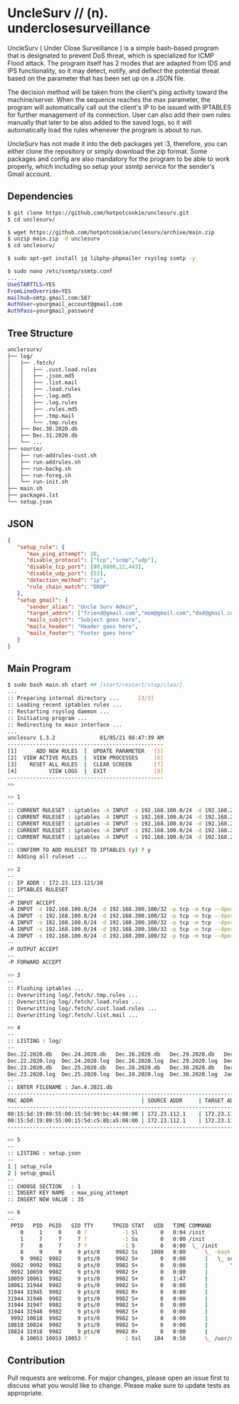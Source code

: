 # UncleSurv // (n). underclosesurveillance

UncleSurv ( Under Close Surveillance ) is a simple bash-based program that is designated to prevent DoS threat, which is specialized for ICMP Flood attack. The program itself has 2 modes that are adapted from IDS and IPS functionality, so it may detect, notify, and deflect the potential threat based on the parameter that has been set up on a JSON file.

The decision method will be taken from the client's ping activity toward the machine/server. When the sequence reaches the max parameter, the program will automatically call out the client's IP to be issued with IPTABLES for further management of its connection. User can also add their own rules manually that later to be also added to the saved logs, so it will automatically load the rules whenever the program is about to run.

UncleSurv has not made it into the deb packages yet :3, therefore, you can either clone the repository or simply download the zip format. Some packages and config are also mandatory for the program to be able to work properly, which including so setup your ssmtp service for the sender's Gmail account.

## Dependencies
```bash
$ git clone https://github.com/hotpotcookie/unclesurv.git
$ cd unclesurv/
```
```bash
$ wget https://github.com/hotpotcookie/unclesurv/archive/main.zip
$ unzip main.zip -d unclesurv
$ cd unclesurv/
```
```bash
$ sudo apt-get install jq libphp-phpmailer rsyslog ssmtp -y
```
```bash
$ sudo nano /etc/ssmtp/ssmtp.conf
...
UseSTARTTLS=YES
FromLineOverride=YES
mailhub=smtp.gmail.com:587
AuthUser=yourgmail_account@gmail.com
AuthPass=yourgmail_password
```
## Tree Structure
```bash
unclersurv/
├── log/
│   ├── .fetch/
│   │   ├── .cust.load.rules
│   │   ├── .json.md5
│   │   ├── .list.mail
│   │   ├── .load.rules
│   │   ├── .log.md5
│   │   ├── .log.rules
│   │   ├── .rules.md5
│   │   ├── .tmp.mail
│   │   └── .tmp.rules
│   ├── Dec.30.2020.db
│   ├── Dec.31.2020.db
│   └── ...
├── source/
│   ├── run-addrules-cust.sh
│   ├── run-addrules.sh
│   ├── run-backg.sh
│   ├── run-foreg.sh
│   └── run-init.sh
├── main.sh
├── packages.lst
└── setup.json
```
## JSON
```json
{
   "setup_rule": {
      "max_ping_attempt": 20,
      "disable_protocol": ["tcp","icmp","udp"],
      "disable_tcp_port": [80,8080,22,443],
      "disable_udp_port": [53],
      "detection_method": "ip",
      "rule_chain_match": "DROP" 
   },
   "setup_gmail": {
      "sender_alias": "Uncle Surv Admin",
      "target_addrs": ["friend@gmail.com","mom@gmail.com","dad@gmail.com"],
      "mails_subjct": "Subject goes here",
      "mails_header": "Header goes here",
      "mails_footer": "Footer goes here"
   } 
}
```
## Main Program
```bash
$ sudo bash main.sh start ## [start/restart/stop/clear]
...
:: Preparing internal directory ...      [3/3]
:: Loading recent iptables rules ...
:: Restarting rsyslog daemon ...
:: Initiating program ...
:: Redirecting to main interface ...
...
unclesurv 1.3.2              01/05/21 08:47:39 AM
-------------------------------------------------
[1]      ADD NEW RULES  |  UPDATE PARAMETER   [5]
[2]  VIEW ACTIVE RULES  |  VIEW PROCESSES     [6]
[3]    RESET ALL RULES  |  CLEAR SCREEN       [7]
[4]          VIEW LOGS  |  EXIT               [8]
-------------------------------------------------
>>
```
```bash
>> 1
--
:: CURRENT RULESET : iptables -A INPUT -s 192.168.100.0/24 -d 192.168.200.100 -p tcp --dport 80 -m conntrack --ctstate NEW,ESTABLISHED -j DROP
:: CURRENT RULESET : iptables -A INPUT -s 192.168.100.0/24 -d 192.168.200.100 -p tcp --dport 8080 -m conntrack --ctstate NEW,ESTABLISHED -j DROP
:: CURRENT RULESET : iptables -A INPUT -s 192.168.100.0/24 -d 192.168.200.100 -p tcp --dport 3128 -m conntrack --ctstate NEW,ESTABLISHED -j DROP
:: CURRENT RULESET : iptables -A INPUT -s 192.168.100.0/24 -d 192.168.200.100 -p tcp --dport 22 -m conntrack --ctstate NEW,ESTABLISHED -j DROP
:: CURRENT RULESET : iptables -A INPUT -s 192.168.100.0/24 -d 192.168.200.100 -p tcp --dport 21 -m conntrack --ctstate NEW,ESTABLISHED -j DROP
--
:: CONFIRM TO ADD RULESET TO IPTABLES (y) ? y
:: Adding all ruleset ...
```
```bash
>> 2
--
:: IP ADDR : 172.23.123.121/20
:: IPTABLES RULESET
--
-P INPUT ACCEPT
-A INPUT -s 192.168.100.0/24 -d 192.168.200.100/32 -p tcp -m tcp --dport 21 -m conntrack --ctstate NEW,ESTABLISHED -j DROP
-A INPUT -s 192.168.100.0/24 -d 192.168.200.100/32 -p tcp -m tcp --dport 22 -m conntrack --ctstate NEW,ESTABLISHED -j DROP
-A INPUT -s 192.168.100.0/24 -d 192.168.200.100/32 -p tcp -m tcp --dport 3128 -m conntrack --ctstate NEW,ESTABLISHED -j DROP
-A INPUT -s 192.168.100.0/24 -d 192.168.200.100/32 -p tcp -m tcp --dport 80 -m conntrack --ctstate NEW,ESTABLISHED -j DROP
-A INPUT -s 192.168.100.0/24 -d 192.168.200.100/32 -p tcp -m tcp --dport 8080 -m conntrack --ctstate NEW,ESTABLISHED -j DROP
--
-P OUTPUT ACCEPT
--
-P FORWARD ACCEPT
```
```bash
>> 3
--
:: Flushing iptables ...
:: Overwritting log/.fetch/.tmp.rules ...
:: Overwritting log/.fetch/.load.rules ...
:: Overwritting log/.fetch/.cust.load.rules ...
:: Overwritting log/.fetch/.list.mail ...
```
```bash
>> 4
--
:: LISTING : log/
--
Dec.22.2020.db   Dec.24.2020.db   Dec.26.2020.db   Dec.29.2020.db   Dec.31.2020.db   Jan.1.2021.log  Jan.3.2021.log  Jan.5.2021.log
Dec.22.2020.log  Dec.24.2020.log  Dec.26.2020.log  Dec.29.2020.log  Dec.31.2020.log  Jan.2.2021.db   Jan.4.2021.db
Dec.23.2020.db   Dec.25.2020.db   Dec.28.2020.db   Dec.30.2020.db   Dec.31.2021.log  Jan.2.2021.log  Jan.4.2021.log
Dec.23.2020.log  Dec.25.2020.log  Dec.28.2020.log  Dec.30.2020.log  Jan.1.2021.db    Jan.3.2021.db   Jan.5.2021.db
--
:: ENTER FILENAME : Jan.4.2021.db
----------------------------------------------------------------------------------------------------------------------
MAC ADDR                                  | SOURCE ADDR     | TARGET ADDR     | PROTOCOL | SEQ             | STAT
----------------------------------------------------------------------------------------------------------------------
00:15:5d:19:89:55:00:15:5d:99:bc:44:08:00 | 172.23.112.1    | 172.23.117.251  | ICMP     | 14 ATTEMPT(S)   | --
00:15:5d:19:89:55:00:15:5d:c5:8b:a5:08:00 | 172.23.112.1    | 172.23.117.251  | ICMP     | 4 ATTEMPT(S)    | --
----------------------------------------------------------------------------------------------------------------------
```
```bash
>> 5
--
:: LISTING : setup.json
--
1 | setup_rule
2 | setup_gmail
--
:: CHOOSE SECTION   : 1
:: INSERT KEY NAME  : max_ping_attempt
:: INSERT NEW VALUE : 35
```
```bash
>> 6
--
 PPID   PID  PGID   SID TTY      TPGID STAT   UID   TIME COMMAND
    0     1     0     0 ?           -1 Sl       0   0:04 /init
    1     7     7     7 ?           -1 Ss       0   0:00 /init
    7     8     7     7 ?           -1 S        0   0:00  \_ /init
    8     9     9     9 pts/0     9982 Ss    1000   0:00      \_ -bash
    9  9982  9982     9 pts/0     9982 S+       0   0:00      |   \_ sudo ./main.sh start
 9982  9992  9982     9 pts/0     9982 S+       0   0:00      |       \_ /bin/bash ./main.sh start
 9992 10059  9982     9 pts/0     9982 S+       0   0:00      |           \_ sudo bash source/run-backg.sh
10059 10061  9982     9 pts/0     9982 S+       0   1:47      |           |   \_ bash source/run-backg.sh
10061 31944  9982     9 pts/0     9982 S+       0   0:00      |           |       \_ bash source/run-backg.sh
31944 31945  9982     9 pts/0     9982 R+       0   0:00      |           |           \_ sudo cat /var/log/syslog
31944 31946  9982     9 pts/0     9982 S+       0   0:00      |           |           \_ tail -n 1
31944 31947  9982     9 pts/0     9982 S+       0   0:00      |           |           \_ cut -c 1-6
31944 31948  9982     9 pts/0     9982 S+       0   0:00      |           |           \_ tr -s   .
 9992 10818  9982     9 pts/0     9982 S+       0   0:00      |           \_ sudo bash source/run-foreg.sh
10818 10824  9982     9 pts/0     9982 S+       0   0:00      |               \_ bash source/run-foreg.sh
10824 31918  9982     9 pts/0     9982 R+       0   0:00      |                   \_ ps axjf
    8 10053 10053 10053 ?           -1 Ssl    104   0:58      \_ /usr/sbin/rsyslogd
```
## Contribution
Pull requests are welcome. For major changes, please open an issue first to discuss what you would like to change. Please make sure to update tests as appropriate.
